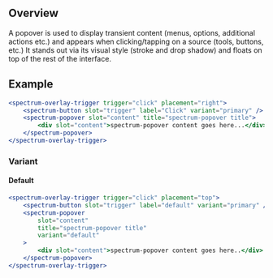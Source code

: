 ## Overview

A popover is used to display transient content (menus, options, additional actions etc.)
and appears when clicking/tapping on a source (tools, buttons, etc.) It stands out via its
visual style (stroke and drop shadow) and floats on top of the rest of the interface.

## Example

```jsx
<spectrum-overlay-trigger trigger="click" placement="right">
    <spectrum-button slot="trigger" label="Click" variant="primary" />
    <spectrum-popover slot="content" title="spectrum-popover title">
        <div slot="content">spectrum-popover content goes here...</div>
    </spectrum-popover>
</spectrum-overlay-trigger>
```

### Variant

#### Default

```jsx
<spectrum-overlay-trigger trigger="click" placement="top">
    <spectrum-button slot="trigger" label="default" variant="primary" />
    <spectrum-popover
        slot="content"
        title="spectrum-popover title"
        variant="default"
    >
        <div slot="content">spectrum-popover content goes here..</div>
    </spectrum-popover>
</spectrum-overlay-trigger>
```

<!--
#### Error

<spectrum-overlay-trigger trigger="click" placement="right">
  <spectrum-button label="error" variant="primary" />
  <spectrum-popover title="spectrum-popover title" variant="error">
    spectrum-popover content goes here...
  </spectrum-popover>
</spectrum-overlay-trigger>

```jsx
<spectrum-overlay-trigger trigger="click" placement="right">
  <spectrum-button label="error" variant="primary" />
  <spectrum-popover title="spectrum-popover title" variant="error">
    spectrum-popover content goes here...
  </spectrum-popover>
</spectrum-overlay-trigger>
``` -->

